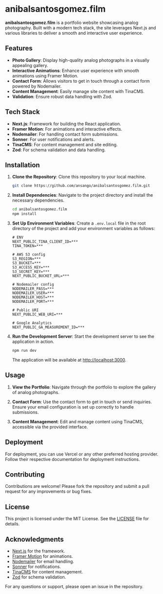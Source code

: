 # anibalsantosgomez.film

**anibalsantosgomez.film** is a portfolio website showcasing analog photography. Built with a modern tech stack, the site leverages Next.js and various libraries to deliver a smooth and interactive user experience.

## Features

- **Photo Gallery**: Display high-quality analog photographs in a visually appealing gallery.
- **Interactive Animations**: Enhance user experience with smooth animations using Framer Motion.
- **Contact Form**: Allows visitors to get in touch through a contact form powered by Nodemailer.
- **Content Management**: Easily manage site content with TinaCMS.
- **Validation**: Ensure robust data handling with Zod.

## Tech Stack

- **Next.js**: Framework for building the React application.
- **Framer Motion**: For animations and interactive effects.
- **Nodemailer**: For handling contact form submissions.
- **Sonner**: For user notifications and alerts.
- **TinaCMS**: For content management and site editing.
- **Zod**: For schema validation and data handling.

## Installation

1. **Clone the Repository**:
   Clone this repository to your local machine.
   ```sh
   git clone https://github.com/ansango/anibalsantosgomez.film.git
   ```

2. **Install Dependencies**:
   Navigate to the project directory and install the necessary dependencies.
   ```sh
   cd anibalsantosgomez.film
   npm install
   ```

3. **Set Up Environment Variables**:
   Create a `.env.local` file in the root directory of the project and add your environment variables as follows:
   ```env
   # ENV
   NEXT_PUBLIC_TINA_CLIENT_ID=***
   TINA_TOKEN=***

   # AWS S3 config
   S3_REGION=***
   S3_BUCKET=***
   S3_ACCESS_KEY=***
   S3_SECRET_KEY=***
   NEXT_PUBLIC_BUCKET_URL=***

   # Nodemailer config
   NODEMAILER_PASS=***
   NODEMAILER_USER=***
   NODEMAILER_HOST=***
   NODEMAILER_PORT=***

   # Public URI
   NEXT_PUBLIC_WEB_URI=***

   # Google Analytics
   NEXT_PUBLIC_GA_MEASUREMENT_ID=***
   ```

4. **Run the Development Server**:
   Start the development server to see the application in action.
   ```sh
   npm run dev
   ```

   The application will be available at [http://localhost:3000](http://localhost:3000).

## Usage

1. **View the Portfolio**:
   Navigate through the portfolio to explore the gallery of analog photographs.

2. **Contact Form**:
   Use the contact form to get in touch or send inquiries. Ensure your email configuration is set up correctly to handle submissions.

3. **Content Management**:
   Edit and manage content using TinaCMS, accessible via the provided interface.

## Deployment

For deployment, you can use Vercel or any other preferred hosting provider. Follow their respective documentation for deployment instructions.

## Contributing

Contributions are welcome! Please fork the repository and submit a pull request for any improvements or bug fixes.

## License

This project is licensed under the MIT License. See the [LICENSE](LICENSE) file for details.

## Acknowledgments

- [Next.js](https://nextjs.org/) for the framework.
- [Framer Motion](https://www.framer.com/api/motion/) for animations.
- [Nodemailer](https://nodemailer.com/) for email handling.
- [Sonner](https://sonner.dev/) for notifications.
- [TinaCMS](https://tinacms.org/) for content management.
- [Zod](https://zod.dev/) for schema validation.

For any questions or support, please open an issue in the repository.

